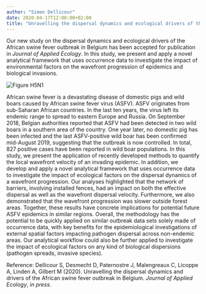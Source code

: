 ```yaml
---
author: "Simon Dellicour"
date: 2020-04-17T12:00:00+02:00
title: "Unravelling the dispersal dynamics and ecological drivers of the African swine fever outbreak in Belgium"
---
```


Our new study on the dispersal dynamics and ecological drivers of the African swine fever outbreak in Belgium has been accepted for publication in *Journal of Applied Ecology*. In this study, we present and apply a novel analytical framework that uses occurrence data to investigate the impact of environmental factors on the wavefront progression of epidemics and biological invasions.

![Figure H5N1](/images/Workflow_graph.jpg)

African swine fever is a devastating disease of domestic pigs and wild boars caused by African swine fever virus (ASFV). ASFV originates from sub-Saharan African countries. In the last ten years, the virus left its endemic range to spread to eastern Europe and Russia. On September 2018, Belgian authorities reported that ASFV had been detected in two wild boars in a southern area of the country. One year later, no domestic pig has been infected and the last ASFV-positive wild boar has been confirmed mid-August 2019, suggesting that the outbreak is now controlled. In total, 827 positive cases have been reported in wild boar populations. In this study, we present the application of recently developed methods to quantify the local wavefront velocity of an invading epidemic. In addition, we develop and apply a novel analytical framework that uses occurrence data to investigate the impact of ecological factors on the dispersal dynamics of a wavefront progression. Our analyses highlighted that the network of barriers, involving installed fences, had an impact on both the effective dispersal as well as the wavefront dispersal velocity. Furthermore, we also demonstrated that the wavefront progression was slower outside forest areas. Together, these results have concrete implications for potential future ASFV epidemics in similar regions. Overall, the methodology has the potential to be quickly applied on similar outbreak data sets solely made of occurrence data, with key benefits for the epidemiological investigations of external spatial factors impacting pathogen dispersal across non-endemic areas. Our analytical workflow could also be further applied to investigate the impact of ecological factors on any kind of biological dispersions (pathogen spreads, invasive species).

Reference:
Dellicour S, Desmecht D, Paternostre J, Malengreaux C, Licoppe A, Linden A, Gilbert M (2020). Unravelling the dispersal dynamics and drivers of the African swine fever outbreak in Belgium. *Journal of Applied Ecology*, *in press*.
